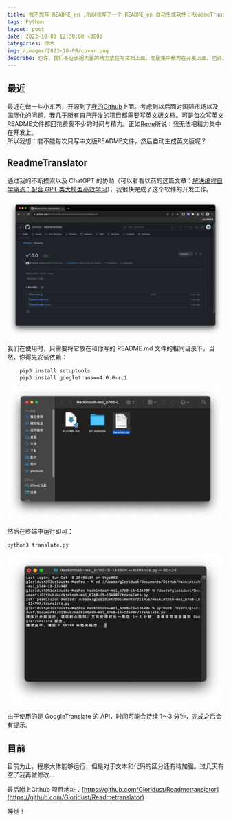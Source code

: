 ```yaml
---
title: 我不想写 README_en ,所以我写了一个 README_en 自动生成软件：ReadmeTranslator
tags: Python
layout: post
date: 2023-10-08 12:30:00 +0800
categories: 技术
img: /images/2023-10-08/cover.png
describe: 也许，我们不应该把大量的精力放在写文档上面，而是集中精力在开发上面。也许，我们不必每次再写一次英文README文件...
---
```

## 最近
最近在做一些小东西，开源到了[我的Github](https://github.com/Gloridust)上面。考虑到以后面对国际市场以及国际化的问题，我几乎所有自己开发的项目都需要写英文版文档。可是每次写英文README文件都回花费我不少的时间与精力。正如[Rene](https://rene.wang)所说：我无法把精力集中在开发上。  
所以我想：能不能每次只写中文版README文件，然后自动生成英文版呢？  

## ReadmeTranslator
通过我的不断摸索以及 ChatGPT 的协助（可以看看以前的这篇文章：[解决编程自学痛点：配合 GPT 类大模型高效学习](https://gloridust.xyz/%E6%8A%80%E6%9C%AF/2023/08/24/studywithgpt.html)），我很快完成了这个软件的开发工作。  

![Github](/images/2023-10-08/2.png)

我们在使用时，只需要将它放在和你写的 README.md 文件的相同目录下，当然，你得先安装依赖：
```
    pip3 install setuptools
    pip3 install googletrans==4.0.0-rc1
```
![Github](/images/2023-10-08/3.png)

然后在终端中运行即可：

   ```
   python3 translate.py
   ```

![Github](/images/2023-10-08/5.png)

 由于使用的是 GoogleTranslate 的 API，时间可能会持续 1～3 分钟，完成之后会有提示。

 ## 目前
 目前为止，程序大体能够运行，但是对于文本和代码的区分还有待加强。过几天有空了我再做修改...

最后附上Github 项目地址​：[https://github.com/Gloridust/Readmetranslator](https://github.com/Gloridust/Readmetranslator)

 睡觉！
